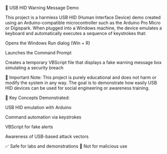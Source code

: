 🔐 USB HID Warning Message Demo

This project is a harmless USB HID (Human Interface Device) demo created using an Arduino-compatible microcontroller such as the Arduino Pro Micro or Digispark. When plugged into a Windows machine, the device emulates a keyboard and automatically executes a sequence of keystrokes that:

Opens the Windows Run dialog (Win + R)

Launches the Command Prompt

Creates a temporary VBScript file that displays a fake warning message box simulating a security breach

🛑 Important Note:
This project is purely educational and does not harm or modify the system in any way. The goal is to demonstrate how easily USB HID devices can be used for social engineering or awareness training.

🧠 Key Concepts Demonstrated:

USB HID emulation with Arduino

Command automation via keystrokes

VBScript for fake alerts

Awareness of USB-based attack vectors

✅ Safe for labs and demonstrations
🚫 Not for malicious use
